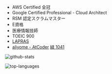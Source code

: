 - AWS Certified 全冠
- Google Certified Professional - Cloud Architect
- RSM 認定スクラムマスター
- E資格
- 医療情報技師
- TOEIC 900
- [LAPRAS](https://lapras.com/public/GJLVLBG)
- [aliyome - AtCoder](https://atcoder.jp/users/aliyome) [緑 1041](https://info.atcoder.jp/utilize/jobs/rating-business-impact#:~:text=%E3%81%93%E3%81%AE%E8%89%B2%E3%81%A7%E3%81%99%E3%80%82-,Rating%20800%E4%BB%A5%E4%B8%8A%20(%E7%B7%91%E8%89%B2),-AtCoder%E3%81%AB%E3%81%8A%E3%81%91%E3%82%8B%E5%88%86%E5%B8%83)

![github-stats](https://github-readme-stats.vercel.app/api?username=aliyome&show_icons=true&count_private=true&bg_color=0000&text_color=888&theme=github_dark&hide_border=true.svg)

![top-languages](https://github-readme-stats.vercel.app/api/top-langs/?username=aliyome&layout=compact&langs_count=10&bg_color=0000&text_color=888&theme=github_dark&card_width=445&hide_border=true.svg&hide=jupyter%20notebook&count_private=true)
